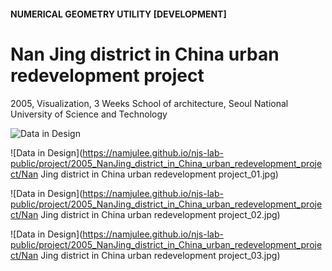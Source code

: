 #### NUMERICAL GEOMETRY UTILITY [DEVELOPMENT]

# Nan Jing district in China urban redevelopment project

2005, Visualization, 3 Weeks
School of architecture, Seoul National University of Science and Technology<br>

![Data in Design](https://namjulee.github.io/njs-lab-public/project/2005_NanJing_district_in_China_urban_redevelopment_project/2005_NanJing_district_in_China_urban_redevelopment_project.jpg)

![Data in Design](https://namjulee.github.io/njs-lab-public/project/2005_NanJing_district_in_China_urban_redevelopment_project/Nan Jing district in China urban redevelopment project_01.jpg)

![Data in Design](https://namjulee.github.io/njs-lab-public/project/2005_NanJing_district_in_China_urban_redevelopment_project/Nan Jing district in China urban redevelopment project_02.jpg)

![Data in Design](https://namjulee.github.io/njs-lab-public/project/2005_NanJing_district_in_China_urban_redevelopment_project/Nan Jing district in China urban redevelopment project_03.jpg)
